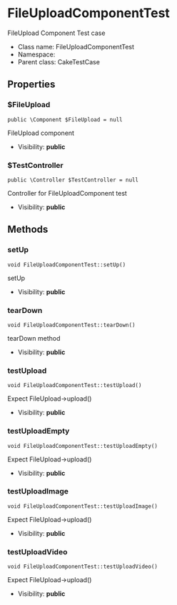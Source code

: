 FileUploadComponentTest
===============

FileUpload Component Test case




* Class name: FileUploadComponentTest
* Namespace: 
* Parent class: CakeTestCase





Properties
----------


### $FileUpload

    public \Component $FileUpload = null

FileUpload component



* Visibility: **public**


### $TestController

    public \Controller $TestController = null

Controller for FileUploadComponent test



* Visibility: **public**


Methods
-------


### setUp

    void FileUploadComponentTest::setUp()

setUp



* Visibility: **public**




### tearDown

    void FileUploadComponentTest::tearDown()

tearDown method



* Visibility: **public**




### testUpload

    void FileUploadComponentTest::testUpload()

Expect FileUpload->upload()



* Visibility: **public**




### testUploadEmpty

    void FileUploadComponentTest::testUploadEmpty()

Expect FileUpload->upload()



* Visibility: **public**




### testUploadImage

    void FileUploadComponentTest::testUploadImage()

Expect FileUpload->upload()



* Visibility: **public**




### testUploadVideo

    void FileUploadComponentTest::testUploadVideo()

Expect FileUpload->upload()



* Visibility: **public**



